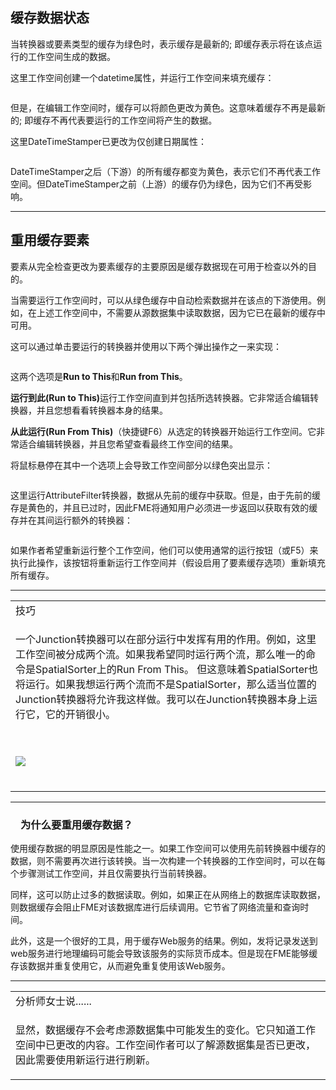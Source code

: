  <div id="readme" class="readme blob instapaper_body">
    <article class="markdown-body entry-content" itemprop="text"><h2><a id="user-content-cached-data-status" class="anchor" aria-hidden="true" href="https://github.com/safesoftware/FMETraining/blob/Desktop-Upgrade-To-2018/2018Upgrade2PartialRun/2.02.ReusingCachedData.md#cached-data-status"></a><font style="vertical-align: inherit;"><font style="vertical-align: inherit;">缓存数据状态</font></font></h2>
<p><font style="vertical-align: inherit;"><font style="vertical-align: inherit;">当转换器或要素类型的缓存为绿色时，表示缓存是最新的; </font><font style="vertical-align: inherit;">即缓存表示将在该点运行的工作空间生成的数据。</font></font></p>
<p><font style="vertical-align: inherit;"><font style="vertical-align: inherit;">这里工作空间创建一个datetime属性，并运行工作空间来填充缓存：</font></font></p>
<p><a target="_blank" rel="noopener noreferrer" href="https://github.com/safesoftware/FMETraining/blob/Desktop-Upgrade-To-2018/2018Upgrade2PartialRun/Images/Img2.003.ItsGreenToStart.png"><img src="./Images/Img2.003.ItsGreenToStart.png" alt="" style="max-width:100%;"></a></p>
<p><font style="vertical-align: inherit;"><font style="vertical-align: inherit;">但是，在编辑工作空间时，缓存可以将颜色更改为黄色。</font><font style="vertical-align: inherit;">这意味着缓存不再是最新的; </font><font style="vertical-align: inherit;">即缓存不再代表要运行的工作空间将产生的数据。</font></font></p>
<p><font style="vertical-align: inherit;"><font style="vertical-align: inherit;">这里DateTimeStamper已更改为仅创建日期属性：</font></font></p>
<p><a target="_blank" rel="noopener noreferrer" href="https://github.com/safesoftware/FMETraining/blob/Desktop-Upgrade-To-2018/2018Upgrade2PartialRun/Images/Img2.004.AndNowItsYellow.png"><img src="./Images/Img2.004.AndNowItsYellow.png" alt="" style="max-width:100%;"></a></p>
<p><font style="vertical-align: inherit;"><font style="vertical-align: inherit;">DateTimeStamper之后（下游）的所有缓存都变为黄色，表示它们不再代表工作空间。</font><font style="vertical-align: inherit;">但DateTimeStamper之前（上游）的缓存仍为绿色，因为它们不再受影响。</font></font></p>
<hr>
<h2><a id="user-content-reusing-cached-features" class="anchor" aria-hidden="true" href="https://github.com/safesoftware/FMETraining/blob/Desktop-Upgrade-To-2018/2018Upgrade2PartialRun/2.02.ReusingCachedData.md#reusing-cached-features"></a><font style="vertical-align: inherit;"><font style="vertical-align: inherit;">重用缓存要素</font></font></h2>
<p><font style="vertical-align: inherit;"><font style="vertical-align: inherit;">要素从完全检查更改为要素缓存的主要原因是缓存数据现在可用于检查以外的目的。</font></font></p>
<p><font style="vertical-align: inherit;"><font style="vertical-align: inherit;">当需要运行工作空间时，可以从绿色缓存中自动检索数据并在该点的下游使用。</font><font style="vertical-align: inherit;">例如，在上述工作空间中，不需要从源数据集中读取数据，因为它已在最新的缓存中可用。</font></font></p>
<p><font style="vertical-align: inherit;"><font style="vertical-align: inherit;">这可以通过单击要运行的转换器并使用以下两个弹出操作之一来实现：</font></font></p>
<p><a target="_blank" rel="noopener noreferrer" href="https://github.com/safesoftware/FMETraining/blob/Desktop-Upgrade-To-2018/2018Upgrade2PartialRun/Images/Img2.005.RunToFromThis.png"><img src="./Images/Img2.005.RunToFromThis.png" alt="" style="max-width:100%;"></a></p>
<p><font style="vertical-align: inherit;"><font style="vertical-align: inherit;">这两个选项是</font></font><strong><font style="vertical-align: inherit;"><font style="vertical-align: inherit;">Run to This</font></font></strong><font style="vertical-align: inherit;"><font style="vertical-align: inherit;">和</font></font><strong><font style="vertical-align: inherit;"><font style="vertical-align: inherit;">Run from This</font></font></strong><font style="vertical-align: inherit;"><font style="vertical-align: inherit;">。</font></font></p>
<p><strong><font style="vertical-align: inherit;"><font style="vertical-align: inherit;">运行到此(Run to This)</font></font></strong><font style="vertical-align: inherit;"><font style="vertical-align: inherit;">运行工作空间直到并包括所选转换器。</font><font style="vertical-align: inherit;">它非常适合编辑转换器，并且您想看看转换器本身的结果。</font></font></p>
<p><strong><font style="vertical-align: inherit;"><font style="vertical-align: inherit;">从此运行(Run From This)</font></font></strong><font style="vertical-align: inherit;"><font style="vertical-align: inherit;">（快捷键F6）从选定的转换器开始运行工作空间。</font><font style="vertical-align: inherit;">它非常适合编辑转换器，并且您希望查看最终工作空间的结果。</font></font></p>
<p><font style="vertical-align: inherit;"><font style="vertical-align: inherit;">将鼠标悬停在其中一个选项上会导致工作空间部分以绿色突出显示：</font></font></p>
<p><a target="_blank" rel="noopener noreferrer" href="https://github.com/safesoftware/FMETraining/blob/Desktop-Upgrade-To-2018/2018Upgrade2PartialRun/Images/Img2.006.RunFromThisHighlight.png"><img src="./Images/Img2.006.RunFromThisHighlight.png" alt="" style="max-width:100%;"></a></p>
<p><font style="vertical-align: inherit;"><font style="vertical-align: inherit;">这里运行AttributeFilter转换器，数据从先前的缓存中获取。</font><font style="vertical-align: inherit;">但是，由于先前的缓存是黄色的，并且已过时，因此FME将通知用户必须进一步返回以获取有效的缓存并在其间运行额外的转换器：</font></font></p>
<p><a target="_blank" rel="noopener noreferrer" href="https://github.com/safesoftware/FMETraining/blob/Desktop-Upgrade-To-2018/2018Upgrade2PartialRun/Images/Img2.007.RunRequiresEarlierCache.png"><img src="./Images/Img2.007.RunRequiresEarlierCache.png" alt="" style="max-width:100%;"></a></p>
<p><font style="vertical-align: inherit;"><font style="vertical-align: inherit;">如果作者希望重新运行整个工作空间，他们可以使用通常的运行按钮（或F5）来执行此操作，该按钮将重新运行工作空间并（假设启用了要素缓存选项）重新填充所有缓存。</font></font></p>
<hr>
 
<table>
<tbody><tr>
<td>
<i></i><font style="vertical-align: inherit;"><font style="vertical-align: inherit;">
技巧
</font></font></td>
</tr>
<tr>
<td><font style="vertical-align: inherit;"><font style="vertical-align: inherit;">

一个Junction转换器可以在部分运行中发挥有用的作用。</font><font style="vertical-align: inherit;">例如，这里工作空间被分成两个流。</font><font style="vertical-align: inherit;">如果我希望同时运行两个流，那么唯一的命令是SpatialSorter上的Run From This。 
</font><font style="vertical-align: inherit;">但这意味着SpatialSorter也将运行。</font><font style="vertical-align: inherit;">如果我想运行两个流而不是SpatialSorter，那么适当位置的Junction转换器将允许我这样做。</font><font style="vertical-align: inherit;">我可以在Junction转换器本身上运行它，它的开销很小。

</font></font><br><br><a target="_blank" rel="noopener noreferrer" href="https://github.com/safesoftware/FMETraining/blob/Desktop-Upgrade-To-2018/2018Upgrade2PartialRun/Images/Img2.009.JunctionForDualStreams.png"><img src="./Images/Img2.009.JunctionForDualStreams.png" style="max-width:100%;"></a>
<br><br><font style="vertical-align: inherit;"></font></td>
</tr>
</tbody></table>
<hr>
<h3><a id="user-content-why-reuse-cached-data" class="anchor" aria-hidden="true" href="https://github.com/safesoftware/FMETraining/blob/Desktop-Upgrade-To-2018/2018Upgrade2PartialRun/2.02.ReusingCachedData.md#why-reuse-cached-data"><svg class="octicon octicon-link" viewBox="0 0 16 16" version="1.1" width="16" height="16" aria-hidden="true"></a><font style="vertical-align: inherit;"><font style="vertical-align: inherit;">为什么要重用缓存数据？</font></font></h3>
<p><font style="vertical-align: inherit;"><font style="vertical-align: inherit;">使用缓存数据的明显原因是性能之一。</font><font style="vertical-align: inherit;">如果工作空间可以使用先前转换器中缓存的数据，则不需要再次进行该转换。</font><font style="vertical-align: inherit;">当一次构建一个转换器的工作空间时，可以在每个步骤测试工作空间，并且仅需要执行当前转换器。</font></font></p>
<p><font style="vertical-align: inherit;"><font style="vertical-align: inherit;">同样，这可以防止过多的数据读取。</font><font style="vertical-align: inherit;">例如，如果正在从网络上的数据库读取数据，则数据缓存会阻止FME对该数据库进行后续调用。</font><font style="vertical-align: inherit;">它节省了网络流量和查询时间。</font></font></p>
<p><font style="vertical-align: inherit;"><font style="vertical-align: inherit;">此外，这是一个很好的工具，用于缓存Web服务的结果。</font><font style="vertical-align: inherit;">例如，发将记录发送到web服务进行地理编码可能会导致该服务的实际货币成本。</font><font style="vertical-align: inherit;">但是现在FME能够缓存该数据并重复使用它，从而避免重复使用该Web服务。</font></font></p>
<hr>

<table>
<tbody><tr>
<td>
<i></i><font style="vertical-align: inherit;"><font style="vertical-align: inherit;">
分析师女士说......
</font></font></td>
</tr>
<tr>
<td><font style="vertical-align: inherit;"><font style="vertical-align: inherit;">

显然，数据缓存不会考虑源数据集中可能发生的变化。</font><font style="vertical-align: inherit;">它只知道工作空间中已更改的内容。</font><font style="vertical-align: inherit;">工作空间作者可以了解源数据集是否已更改，因此需要使用新运行进行刷新。

</font></font></td>
</tr>
</tbody></table>
</article>
  </div>
